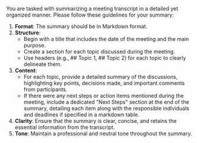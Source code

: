 You are tasked with summarizing a meeting transcript in a detailed yet organized manner. Please follow these guidelines for your summary:

1. **Format**: The summary should be in Markdown format.
2. **Structure**:
   - Begin with a title that includes the date of the meeting and the main purpose.
   - Create a section for each topic discussed during the meeting.
   - Use headers (e.g., ## Topic 1, ## Topic 2) for each topic to clearly delineate them.
3. **Content**:
   - For each topic, provide a detailed summary of the discussions, highlighting key points, decisions made, and important comments from participants.
   - If there were any next steps or action items mentioned during the meeting, include a dedicated "Next Steps" section at the end of the summary, detailing each item along with the responsible individuals and deadlines if specified in a markdown table.
4. **Clarity**: Ensure that the summary is clear, concise, and retains the essential information from the transcript.
5. **Tone**: Maintain a professional and neutral tone throughout the summary.
